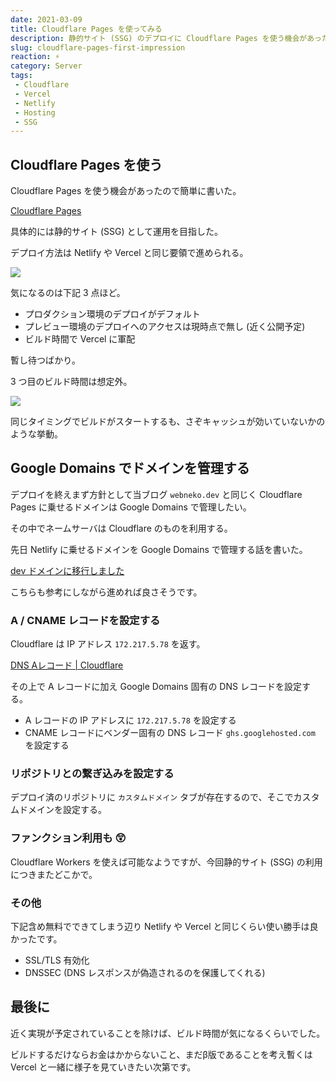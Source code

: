 ```yaml
---
date: 2021-03-09
title: Cloudflare Pages を使ってみる
description: 静的サイト (SSG) のデプロイに Cloudflare Pages を使う機会があったので簡単に書いた。
slug: cloudflare-pages-first-impression
reaction: ⚡️
category: Server
tags: 
 - Cloudflare
 - Vercel
 - Netlify
 - Hosting
 - SSG
---
```


## Cloudflare Pages を使う

Cloudflare Pages を使う機会があったので簡単に書いた。

[Cloudflare Pages](https://pages.cloudflare.com/)

具体的には静的サイト (SSG) として運用を目指した。

デプロイ方法は Netlify や Vercel と同じ要領で進められる。

![](https://i.imgur.com/9dXYy1R.jpg)

気になるのは下記 3 点ほど。

- プロダクション環境のデプロイがデフォルト
- プレビュー環境のデプロイへのアクセスは現時点で無し (近く公開予定)
- ビルド時間で Vercel に軍配

暫し待つばかり。

3 つ目のビルド時間は想定外。

![](https://i.imgur.com/jh7QSrM.jpg)

同じタイミングでビルドがスタートするも、さぞキャッシュが効いていないかのような挙動。

## Google Domains でドメインを管理する

デプロイを終えまず方針として当ブログ `webneko.dev` と同じく Cloudflare Pages に乗せるドメインは Google Domains で管理したい。

その中でネームサーバは Cloudflare のものを利用する。

先日 Netlify に乗せるドメインを Google Domains で管理する話を書いた。

[dev ドメインに移行しました](../migrated-to-dev-domain-on-webneko-blog)

こちらも参考にしながら進めれば良さそうです。

### A / CNAME レコードを設定する

Cloudflare は IP アドレス `172.217.5.78` を返す。

[DNS Aレコード | Cloudflare](https://www.cloudflare.com/ja-jp/learning/dns/dns-records/dns-a-record/)

その上で A レコードに加え Google Domains 固有の DNS レコードを設定する。

- A レコードの IP アドレスに `172.217.5.78` を設定する
- CNAME レコードにベンダー固有の DNS レコード `ghs.googlehosted.com` を設定する

### リポジトリとの繋ぎ込みを設定する

デプロイ済のリポジトリに `カスタムドメイン` タブが存在するので、そこでカスタムドメインを設定する。

### ファンクション利用も 😲

Cloudflare Workers を使えば可能なようですが、今回静的サイト (SSG) の利用につきまたどこかで。

### その他

下記含め無料でできてしまう辺り Netlify や Vercel と同じくらい使い勝手は良かったです。

- SSL/TLS 有効化
- DNSSEC (DNS レスポンスが偽造されるのを保護してくれる)

## 最後に

近く実現が予定されていることを除けば、ビルド時間が気になるくらいでした。

ビルドするだけならお金はかからないこと、まだβ版であることを考え暫くは Vercel と一緒に様子を見ていきたい次第です。
